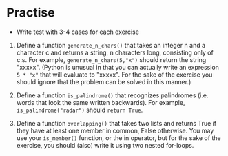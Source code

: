 # Practise

* Write test with 3-4 cases for each exercise

1. Define a function `generate_n_chars()` that takes an 
integer n and a character c and returns a string, n 
characters long, consisting only of c:s. For example, 
`generate_n_chars(5,"x")` should return the string "xxxxx". 
(Python is unusual in that you can actually write an expression `5 * "x"` 
that will evaluate to "xxxxx". For the sake of the exercise you should 
ignore that the problem can be solved in this manner.)

2. Define a function `is_palindrome()` that recognizes 
palindromes (i.e. words that look the same written backwards). 
For example, `is_palindrome("radar")` should `return True`.

3. Define a function `overlapping()` that takes two lists and 
returns True if they have at least one member in common, 
False otherwise. You may use your `is_member()` function, 
or the in operator, but for the sake of the exercise, 
you should (also) write it using two nested for-loops.
